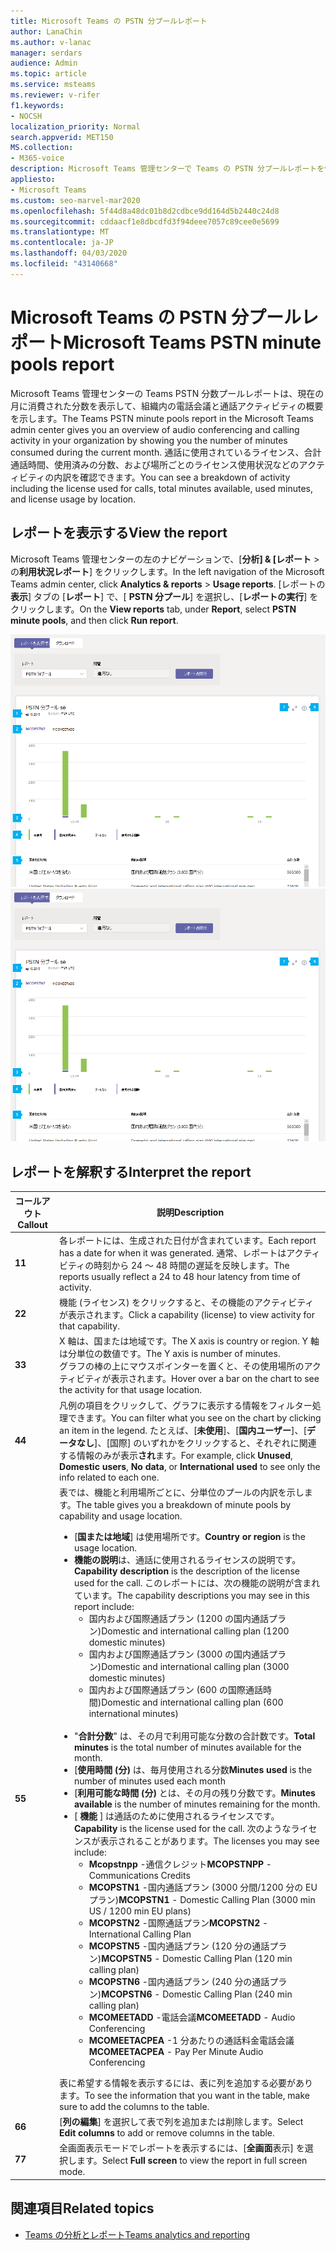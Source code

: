 ```yaml
---
title: Microsoft Teams の PSTN 分プールレポート
author: LanaChin
ms.author: v-lanac
manager: serdars
audience: Admin
ms.topic: article
ms.service: msteams
ms.reviewer: v-rifer
f1.keywords:
- NOCSH
localization_priority: Normal
search.appverid: MET150
MS.collection:
- M365-voice
description: Microsoft Teams 管理センターで Teams の PSTN 分プールレポートを使用して、現在の月に組織内で消費されている分を表示する方法を説明します。
appliesto:
- Microsoft Teams
ms.custom: seo-marvel-mar2020
ms.openlocfilehash: 5f44d8a48dc01b8d2cdbce9dd164d5b2440c24d8
ms.sourcegitcommit: cddaacf1e8dbcdfd3f94deee7057c89cee0e5699
ms.translationtype: MT
ms.contentlocale: ja-JP
ms.lasthandoff: 04/03/2020
ms.locfileid: "43140668"
---
```

# <a name="microsoft-teams-pstn-minute-pools-report"></a><span data-ttu-id="44f4b-103">Microsoft Teams の PSTN 分プールレポート</span><span class="sxs-lookup"><span data-stu-id="44f4b-103">Microsoft Teams PSTN minute pools report</span></span>

<span data-ttu-id="44f4b-104">Microsoft Teams 管理センターの Teams PSTN 分数プールレポートは、現在の月に消費された分数を表示して、組織内の電話会議と通話アクティビティの概要を示します。</span><span class="sxs-lookup"><span data-stu-id="44f4b-104">The Teams PSTN minute pools report in the Microsoft Teams admin center gives you an overview of audio conferencing and calling activity in your organization by showing you the number of minutes consumed during the current month.</span></span> <span data-ttu-id="44f4b-105">通話に使用されているライセンス、合計通話時間、使用済みの分数、および場所ごとのライセンス使用状況などのアクティビティの内訳を確認できます。</span><span class="sxs-lookup"><span data-stu-id="44f4b-105">You can see a breakdown of activity including the license used for calls, total minutes available, used minutes, and license usage by location.</span></span>

## <a name="view-the-report"></a><span data-ttu-id="44f4b-106">レポートを表示する</span><span class="sxs-lookup"><span data-stu-id="44f4b-106">View the report</span></span>

<span data-ttu-id="44f4b-107">Microsoft Teams 管理センターの左のナビゲーションで、[**分析] & [レポート** > の**利用状況レポート**] をクリックします。</span><span class="sxs-lookup"><span data-stu-id="44f4b-107">In the left navigation of the Microsoft Teams admin center, click **Analytics & reports** > **Usage reports**.</span></span> <span data-ttu-id="44f4b-108">[レポートの**表示**] タブの [**レポート**] で、[ **PSTN 分プール**] を選択し、[**レポートの実行**] をクリックします。</span><span class="sxs-lookup"><span data-stu-id="44f4b-108">On the **View reports** tab, under **Report**, select **PSTN minute pools**, and then click **Run report**.</span></span>

<span data-ttu-id="44f4b-109">![管理センターの Teams の PSTN 分単位のプールレポートのスクリーンショット](../media/teams-reports-pstn-minute-pools-with-callouts.png "番号付き吹き出しが含まれる Microsoft Teams 管理センターの Teams PSTN 分プールレポートのスクリーンショット")</span><span class="sxs-lookup"><span data-stu-id="44f4b-109">![Screenshot of the Teams PSTN minute pools report in the admin center](../media/teams-reports-pstn-minute-pools-with-callouts.png "Screenshot of the Teams PSTN minute pools report in the Microsoft Teams admin center with numbered callouts")</span></span>

## <a name="interpret-the-report"></a><span data-ttu-id="44f4b-110">レポートを解釈する</span><span class="sxs-lookup"><span data-stu-id="44f4b-110">Interpret the report</span></span>

|<span data-ttu-id="44f4b-111">コールアウト</span><span class="sxs-lookup"><span data-stu-id="44f4b-111">Callout</span></span> |<span data-ttu-id="44f4b-112">説明</span><span class="sxs-lookup"><span data-stu-id="44f4b-112">Description</span></span>  |
|--------|-------------|
|<span data-ttu-id="44f4b-113">**1**</span><span class="sxs-lookup"><span data-stu-id="44f4b-113">**1**</span></span>   |<span data-ttu-id="44f4b-114">各レポートには、生成された日付が含まれています。</span><span class="sxs-lookup"><span data-stu-id="44f4b-114">Each report has a date for when it was generated.</span></span> <span data-ttu-id="44f4b-115">通常、レポートはアクティビティの時刻から 24 ～ 48 時間の遅延を反映します。</span><span class="sxs-lookup"><span data-stu-id="44f4b-115">The reports usually reflect a 24 to 48 hour latency from time of activity.</span></span> |
|<span data-ttu-id="44f4b-116">**2**</span><span class="sxs-lookup"><span data-stu-id="44f4b-116">**2**</span></span>   |<span data-ttu-id="44f4b-117">機能 (ライセンス) をクリックすると、その機能のアクティビティが表示されます。</span><span class="sxs-lookup"><span data-stu-id="44f4b-117">Click a capability (license) to view activity for that capability.</span></span> |
|<span data-ttu-id="44f4b-118">**3**</span><span class="sxs-lookup"><span data-stu-id="44f4b-118">**3**</span></span>   |<span data-ttu-id="44f4b-119">X 軸は、国または地域です。</span><span class="sxs-lookup"><span data-stu-id="44f4b-119">The X axis is country or region.</span></span> <span data-ttu-id="44f4b-120">Y 軸は分単位の数値です。</span><span class="sxs-lookup"><span data-stu-id="44f4b-120">The Y axis is number of minutes.</span></span> <br><span data-ttu-id="44f4b-121">グラフの棒の上にマウスポインターを置くと、その使用場所のアクティビティが表示されます。</span><span class="sxs-lookup"><span data-stu-id="44f4b-121">Hover over a bar on the chart to see the activity for that usage location.</span></span>  |
|<span data-ttu-id="44f4b-122">**4**</span><span class="sxs-lookup"><span data-stu-id="44f4b-122">**4**</span></span>   |<span data-ttu-id="44f4b-123">凡例の項目をクリックして、グラフに表示する情報をフィルター処理できます。</span><span class="sxs-lookup"><span data-stu-id="44f4b-123">You can filter what you see on the chart by clicking an item in the legend.</span></span> <span data-ttu-id="44f4b-124">たとえば、[**未使用**]、[**国内ユーザー**]、[**データなし**]、[国際] のいずれかをクリックすると、それぞれに関連する情報のみが表示**され**ます。</span><span class="sxs-lookup"><span data-stu-id="44f4b-124">For example, click **Unused**, **Domestic users**, **No data**, or **International used** to see only the info related to each one.</span></span> |
|<span data-ttu-id="44f4b-125">**5**</span><span class="sxs-lookup"><span data-stu-id="44f4b-125">**5**</span></span>   |<span data-ttu-id="44f4b-126">表では、機能と利用場所ごとに、分単位のプールの内訳を示します。</span><span class="sxs-lookup"><span data-stu-id="44f4b-126">The table gives you a breakdown of minute pools by capability and usage location.</span></span> <ul><li><span data-ttu-id="44f4b-127">[**国または地域**] は使用場所です。</span><span class="sxs-lookup"><span data-stu-id="44f4b-127">**Country or region** is the usage location.</span></span> </li><li><span data-ttu-id="44f4b-128">**機能の説明**は、通話に使用されるライセンスの説明です。</span><span class="sxs-lookup"><span data-stu-id="44f4b-128">**Capability description** is the description of the license used for the call.</span></span>  <span data-ttu-id="44f4b-129">このレポートには、次の機能の説明が含まれています。</span><span class="sxs-lookup"><span data-stu-id="44f4b-129">The capability descriptions you may see in this report include:</span></span> <ul><li><span data-ttu-id="44f4b-130">国内および国際通話プラン (1200 の国内通話プラン)</span><span class="sxs-lookup"><span data-stu-id="44f4b-130">Domestic and international calling plan (1200 domestic minutes)</span></span></li><li><span data-ttu-id="44f4b-131">国内および国際通話プラン (3000 の国内通話プラン)</span><span class="sxs-lookup"><span data-stu-id="44f4b-131">Domestic and international calling plan (3000 domestic minutes)</span></span></li><li><span data-ttu-id="44f4b-132">国内および国際通話プラン (600 の国際通話時間)</span><span class="sxs-lookup"><span data-stu-id="44f4b-132">Domestic and international calling plan (600 international minutes)</span></span></li></ul></li><br><li><span data-ttu-id="44f4b-133">"**合計分数**" は、その月で利用可能な分数の合計数です。</span><span class="sxs-lookup"><span data-stu-id="44f4b-133">**Total minutes** is the total number of minutes available for the month.</span></span></li><li><span data-ttu-id="44f4b-134">[**使用時間 (分)** は、毎月使用される分数</span><span class="sxs-lookup"><span data-stu-id="44f4b-134">**Minutes used** is the number of minutes used each month</span></span></li> <li><span data-ttu-id="44f4b-135">[**利用可能な時間 (分)** とは、その月の残り分数です。</span><span class="sxs-lookup"><span data-stu-id="44f4b-135">**Minutes available** is the number of minutes remaining for the month.</span></span></li><li><span data-ttu-id="44f4b-136">[ **機能** ] は通話のために使用されるライセンスです。</span><span class="sxs-lookup"><span data-stu-id="44f4b-136">**Capability** is the license used for the call.</span></span> <span data-ttu-id="44f4b-137">次のようなライセンスが表示されることがあります。</span><span class="sxs-lookup"><span data-stu-id="44f4b-137">The licenses you may see include:</span></span><ul><li><span data-ttu-id="44f4b-138">**Mcopstnpp** -通信クレジット</span><span class="sxs-lookup"><span data-stu-id="44f4b-138">**MCOPSTNPP** - Communications Credits</span></span></li><li><span data-ttu-id="44f4b-139">**MCOPSTN1** -国内通話プラン (3000 分間/1200 分の EU プラン)</span><span class="sxs-lookup"><span data-stu-id="44f4b-139">**MCOPSTN1** - Domestic Calling Plan (3000 min US / 1200 min EU plans)</span></span></li><li><span data-ttu-id="44f4b-140">**MCOPSTN2** -国際通話プラン</span><span class="sxs-lookup"><span data-stu-id="44f4b-140">**MCOPSTN2** - International Calling Plan</span></span></li><li><span data-ttu-id="44f4b-141">**MCOPSTN5** -国内通話プラン (120 分の通話プラン)</span><span class="sxs-lookup"><span data-stu-id="44f4b-141">**MCOPSTN5** - Domestic Calling Plan (120 min calling plan)</span></span></li><li><span data-ttu-id="44f4b-142">**MCOPSTN6** -国内通話プラン (240 分の通話プラン)</span><span class="sxs-lookup"><span data-stu-id="44f4b-142">**MCOPSTN6** - Domestic Calling Plan (240 min calling plan)</span></span></li><li><span data-ttu-id="44f4b-143">**MCOMEETADD** -電話会議</span><span class="sxs-lookup"><span data-stu-id="44f4b-143">**MCOMEETADD** - Audio Conferencing</span></span></li><li><span data-ttu-id="44f4b-144">**MCOMEETACPEA** -1 分あたりの通話料金電話会議</span><span class="sxs-lookup"><span data-stu-id="44f4b-144">**MCOMEETACPEA** - Pay Per Minute Audio Conferencing</span></span></li></ul></li> </ul> <span data-ttu-id="44f4b-145">表に希望する情報を表示するには、表に列を追加する必要があります。</span><span class="sxs-lookup"><span data-stu-id="44f4b-145">To see the information that you want in the table, make sure to add the columns to the table.</span></span>|
|<span data-ttu-id="44f4b-146">**6**</span><span class="sxs-lookup"><span data-stu-id="44f4b-146">**6**</span></span>   |<span data-ttu-id="44f4b-147">[**列の編集**] を選択して表で列を追加または削除します。</span><span class="sxs-lookup"><span data-stu-id="44f4b-147">Select **Edit columns** to add or remove columns in the table.</span></span>|
|<span data-ttu-id="44f4b-148">**7**</span><span class="sxs-lookup"><span data-stu-id="44f4b-148">**7**</span></span>   |<span data-ttu-id="44f4b-149">全画面表示モードでレポートを表示するには、[**全画面**表示] を選択します。</span><span class="sxs-lookup"><span data-stu-id="44f4b-149">Select **Full screen** to view the report in full screen mode.</span></span>|

## <a name="related-topics"></a><span data-ttu-id="44f4b-150">関連項目</span><span class="sxs-lookup"><span data-stu-id="44f4b-150">Related topics</span></span>

- [<span data-ttu-id="44f4b-151">Teams の分析とレポート</span><span class="sxs-lookup"><span data-stu-id="44f4b-151">Teams analytics and reporting</span></span>](teams-reporting-reference.md)